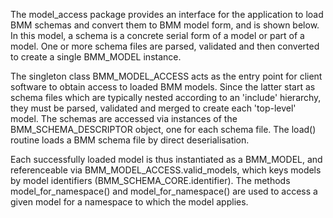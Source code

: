 The model_access package provides an interface for the application to load BMM schemas and convert them to BMM model form, and is shown below. In this model, a schema is a concrete serial form of a model or part of a model. One or more schema files are parsed, validated and then converted to create a single BMM_MODEL instance.

The singleton class BMM_MODEL_ACCESS acts as the entry point for client software to obtain access to loaded BMM models. Since the latter start as schema files which are typically nested according to an 'include' hierarchy, they must be parsed, validated and merged to create each 'top-level' model. The schemas are accessed via instances of the BMM_SCHEMA_DESCRIPTOR object, one for each schema file. The load() routine loads a BMM schema file by direct deserialisation.

Each successfully loaded model is thus instantiated as a BMM_MODEL, and referenceable via BMM_MODEL_ACCESS.valid_models, which keys models by model identifiers (BMM_SCHEMA_CORE.identifier). The methods model_for_namespace() and model_for_namespace() are used to access a given model for a namespace to which the model applies.

